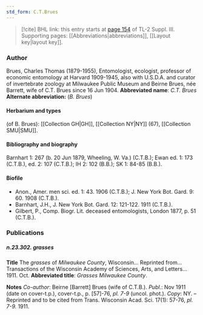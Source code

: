 ```yaml
---
std_form: C.T.Brues
---
```


> [!cite] BHL link: this entry starts at [page 154](https://www.biodiversitylibrary.org/page/33266461) of TL-2 Suppl. III.
> Supporting pages: [[Abbreviations|abbreviations]], [[Layout key|layout key]].

### Author

Brues, Charles Thomas (1879-1955), Entomologist, ecologist, professor of economic entomology at Harvard 1909-1945, also with U.S.D.A. and curator of invertebrate zoology at Milwaukee Public Museum and Beirne Brues, née Barrett, wife of C.T. Brues since 16 Jun 1904. 
**Abbreviated name**: *C.T. Brues*
**Alternate abbreviation:** (*B. Brues*)

#### Herbarium and types

(of B. Brues): [[Collection GH|GH]], [[Collection NY|NY]] (67), [[Collection SMU|SMU]].

#### Bibliography and biography

Barnhart 1: 267 (b. 20 Jun 1879, Wheeling, W. Va.) (C.T.B.); Ewan ed. 1: 173 (C.T.B.), ed. 2: 107 (C.T.B.); IH 2: 102 (B.B.); SK 1: 84-85 (B.B.).

#### Biofile

- Anon., Amer. men sci. ed. 1: 43. 1906 (C.T.B.); J. New York Bot. Gard. 9: 60. 1908 (C.T.B.).
- Barnhart, J.H., J. New York Bot. Gard. 12: 121-122. 1911 (C.T.B.).
- Gilbert, P., Comp. Biogr. Lit. deceased entomologists, London 1877, p. 51 (C.T.B.).

### Publications

##### n.23.302. grasses

**Title**
The *grasses* of *Milwaukee County*, Wisconsin... Reprinted from... Transactions of the Wisconsin Academy of Sciences, Arts, and Letters... 1911. Oct.
**Abbreviated title**: *Grasses Milwaukee County*.

**Notes**
*Co-author*: Beirne \[Barrett\] Brues (wife of C.T.B.).
*Publ*.: Nov 1911 (date on cover-t.p.), cover-t.p., p. \[57\]-76, *pl. 7-9* (uncol. phot.). *Copy*: NY.  – Reprinted and to be cited from Trans. Wisconsin Acad. Sci. 17(1): 57-76, *pl. 7-9.* 1911.

